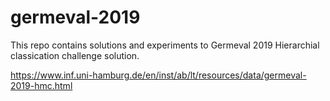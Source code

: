 # germeval-2019

This repo contains solutions and experiments to Germeval 2019 Hierarchial classication challenge solution.

https://www.inf.uni-hamburg.de/en/inst/ab/lt/resources/data/germeval-2019-hmc.html
